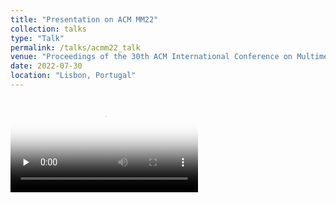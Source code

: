 ```yaml
---
title: "Presentation on ACM MM22"
collection: talks
type: "Talk"
permalink: /talks/acmm22_talk
venue: "Proceedings of the 30th ACM International Conference on Multimedia.(ACMMM22)"
date: 2022-07-30
location: "Lisbon, Portugal"
---
```



<video id="video" controls="" preload="none" poster="封面">
      <source id="mp4" src="/_talks/acmmm_video.mp4" type="video/mp4">
</videos>

